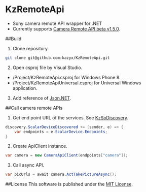 KzRemoteApi
=============
- Sony camera remote API wrapper for .NET
- Currently supports [Camera Remote API beta v1.5.0](https://developer.sony.com/develop/cameras/).

##Build
1. Clone repository.
 ``` bash
 git clone git@github.com:kazyx/KzRemoteApi.git
 ```

2. Open csproj file by Visual Studio.
 - /Project/KzRemoteApi.csproj for Windows Phone 8.
 - /Project/KzRemoteApiUniversal.csproj for Universal Windows application.

3. Add reference of [Json.NET](https://github.com/JamesNK/Newtonsoft.Json).

##Call camera remote APIs
1. Get end point URL of the services. See [KzSoDiscovery](https://github.com/kazyx/KzSoDiscovery).
 ``` cs
 discovery.ScalarDeviceDiscovered += (sender, e) => {
     var endpoints = e.ScalarDevice.Endpoints;
 }
 ```

2. Create ApiClient instance.
 ``` cs
 var camera = new CameraApiClient(endpoints["camera"]);
 ```

3. Call async API.
 ``` cs
 var picUrls = await camera.ActTakePictureAsync();
 ```

##License
This software is published under the [MIT License](http://opensource.org/licenses/mit-license).
